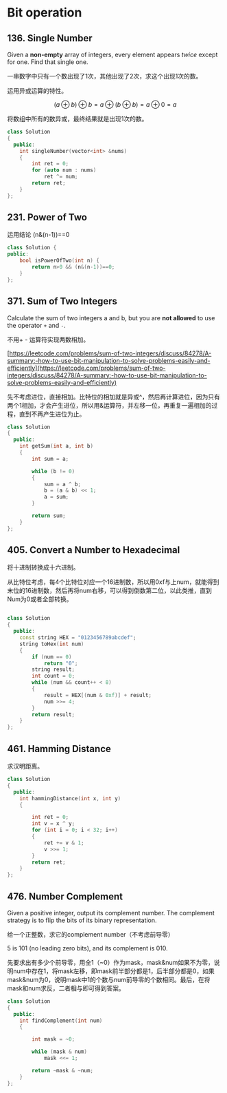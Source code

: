 # Bit operation

##  136. Single Number

 Given a **non-empty** array of integers, every element appears _twice_ except for one. Find that single one.

一串数字中只有一个数出现了1次，其他出现了2次，求这个出现1次的数。

运用异或运算的特性。

$$
(a⊕b)⊕b = a⊕(b⊕b) = a⊕0 = a
$$

将数组中所有的数异或，最终结果就是出现1次的数。

```cpp
class Solution
{
  public:
	int singleNumber(vector<int> &nums)
	{
		int ret = 0;
		for (auto num : nums)
			ret ^= num;
		return ret;
	}
};
```

##  231. Power of Two

运用结论 \(n&\(n-1\)\)==0

```cpp
class Solution {
public:
    bool isPowerOfTwo(int n) {
        return n>0 && (n&(n-1))==0;
    }
};
```

##  371. Sum of Two Integers

 Calculate the sum of two integers a and b, but you are **not allowed** to use the operator `+` and `-`.

不用+ - 运算符实现两数相加。

[https://leetcode.com/problems/sum-of-two-integers/discuss/84278/A-summary:-how-to-use-bit-manipulation-to-solve-problems-easily-and-efficiently](https://leetcode.com/problems/sum-of-two-integers/discuss/84278/A-summary:-how-to-use-bit-manipulation-to-solve-problems-easily-and-efficiently)

先不考虑进位，直接相加。比特位的相加就是异或^，然后再计算进位，因为只有两个1相加，才会产生进位，所以用&运算符，并左移一位，再重复一遍相加的过程，直到不再产生进位为止。

```cpp
class Solution
{
  public:
	int getSum(int a, int b)
	{
		int sum = a;

		while (b != 0)
		{
			sum = a ^ b;	  
			b = (a & b) << 1; 
			a = sum;		 
		}

		return sum;
	}
};
```

##  405. Convert a Number to Hexadecimal

将十进制转换成十六进制。

从比特位考虑，每4个比特位对应一个16进制数，所以用0xf与上num，就能得到末位的16进制数，然后再将num右移，可以得到倒数第二位，以此类推，直到Num为0或者全部转换。

```cpp

class Solution
{
  public:
	const string HEX = "0123456789abcdef";
	string toHex(int num)
	{
		if (num == 0)
			return "0";
		string result;
		int count = 0;
		while (num && count++ < 8)
		{
			result = HEX[(num & 0xf)] + result;
			num >>= 4;
		}
		return result;
	}
};
```

##  461. Hamming Distance

求汉明距离。

```cpp
class Solution
{
  public:
	int hammingDistance(int x, int y)
	{

		int ret = 0;
		int v = x ^ y;
		for (int i = 0; i < 32; i++)
		{
			ret += v & 1;
			v >>= 1;
		}
		return ret;
	}
};
```

##  476. Number Complement

 Given a positive integer, output its complement number. The complement strategy is to flip the bits of its binary representation.

给一个正整数，求它的complement number（不考虑前导零）

 5 is 101 \(no leading zero bits\), and its complement is 010. 

先要求出有多少个前导零，用全1（~0）作为mask，mask&num如果不为零，说明num中存在1，将mask左移，即mask前半部分都是1，后半部分都是0，如果mask&num为0，说明mask中1的个数与num前导零的个数相同。最后，在将mask和num求反，二者相与即可得到答案。

```cpp
class Solution
{
  public:
	int findComplement(int num)
	{

		int mask = ~0;

		while (mask & num)
			mask <<= 1;

		return ~mask & ~num;
	}
};
```

